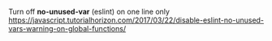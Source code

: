Turn off **no-unused-var** (eslint) on one line only https://javascript.tutorialhorizon.com/2017/03/22/disable-eslint-no-unused-vars-warning-on-global-functions/